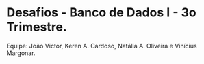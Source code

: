 # Desafios - Banco de Dados I - 3o Trimestre.

Equipe: João Victor, Keren A. Cardoso, Natália A. Oliveira e Vinícius Margonar.
